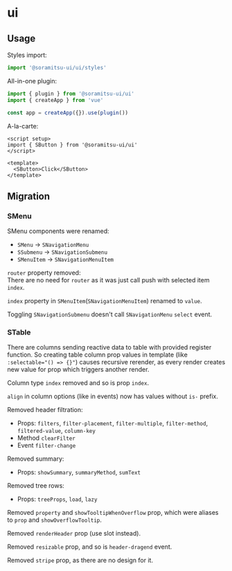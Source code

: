 # ui

## Usage

Styles import:

```ts
import '@soramitsu-ui/ui/styles'
```

All-in-one plugin:

```ts
import { plugin } from '@soramitsu-ui/ui'
import { createApp } from 'vue'

const app = createApp({}).use(plugin())
```

A-la-carte:

```vue
<script setup>
import { SButton } from '@soramitsu-ui/ui'
</script>

<template>
  <SButton>Click</SButton>
</template>
```

## Migration

### SMenu

SMenu components were renamed:

- `SMenu` -> `SNavigationMenu`
- `SSubmenu` -> `SNavigationSubmenu`
- `SMenuItem` -> `SNavigationMenuItem`

`router` property removed:\
There are no need for `router` as it was just call push with selected item `index`.

`index` property in `SMenuItem`(`SNavigationMenuItem`) renamed to `value`.

Toggling `SNavigationSubmenu` doesn't call `SNavigationMenu` `select` event.

### STable

There are columns sending reactive data to table with provided register function.
So creating table column prop values in template (like `:selectable="() => {}"`) causes recursive rerender,
as every render creates new value for prop which triggers another render.

Column type `index` removed and so is prop `index`.

`align` in column options (like in events) now has values without `is-` prefix.

Removed header filtration:

- Props: `filters`, `filter-placement`, `filter-multiple`, `filter-method`, `filtered-value`, `column-key`
- Method `clearFilter`
- Event `filter-change`

Removed summary:

- Props: `showSummary`, `summaryMethod`, `sumText`

Removed tree rows:

- Props: `treeProps`, `load`, `lazy`

Removed `property` and `showTooltipWhenOverflow` prop, which were aliases to `prop` and `showOverflowTooltip`.

Removed `renderHeader` prop (use slot instead).

Removed `resizable` prop, and so is `header-dragend` event.

Removed `stripe` prop, as there are no design for it.
